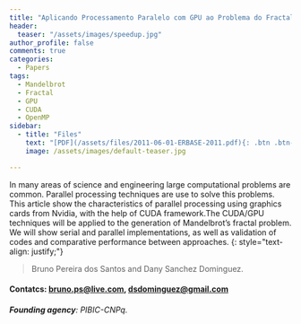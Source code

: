 ```yaml
---
title: "Aplicando Processamento Paralelo com GPU ao Problema do Fractal de Mandelbrot"
header:
  teaser: "/assets/images/speedup.jpg"
author_profile: false
comments: true
categories:
  - Papers
tags:
  - Mandelbrot
  - Fractal
  - GPU
  - CUDA
  - OpenMP
sidebar:
  - title: "Files"
    text: "[PDF](/assets/files/2011-06-01-ERBASE-2011.pdf){: .btn .btn--success}{: target=\"_blank\"} [Talk PDF](/assets/files/2011-06-01-talk-ERBASE-2011.pdf){: .btn .btn--info}{: target=\"_blank\"}"
    image: /assets/images/default-teaser.jpg

---
```


In many areas of science and engineering large computational problems are common. Parallel processing techniques are use to solve this problems. This article show the characteristics of parallel processing using graphics cards from Nvidia, with the help of CUDA framework.The CUDA/GPU techniques will be applied to the generation of Mandelbrot’s fractal problem. We will show serial and parallel implementations, as well as validation of codes and comparative performance between approaches.
{: style="text-align: justify;"}

> Bruno Pereira dos Santos and Dany Sanchez Dominguez.
#### Contatcs: bruno.ps@live.com, dsdominguez@gmail.com
###### **Founding agency**: PIBIC-CNPq.